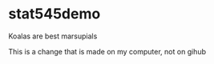 # stat545demo

Koalas are best marsupials

This is a change that is made on my computer, not on gihub